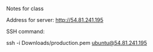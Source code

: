 Notes for class

Address for server: http://54.81.241.195

SSH command:

ssh -i Downloads/production.pem ubuntu@54.81.241.195
